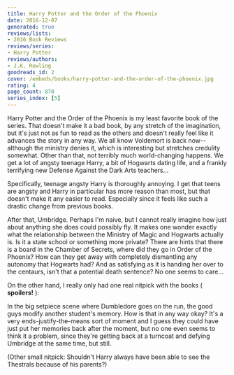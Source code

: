 ```yaml
---
title: Harry Potter and the Order of the Phoenix
date: 2016-12-07
generated: true
reviews/lists:
- 2016 Book Reviews
reviews/series:
- Harry Potter
reviews/authors:
- J.K. Rowling
goodreads_id: 2
cover: /embeds/books/harry-potter-and-the-order-of-the-phoenix.jpg
rating: 4
page_count: 870
series_index: [5]
---
```

Harry Potter and the Order of the Phoenix is my least favorite book of the series. That doesn't make it a bad book, by any stretch of the imagination, but it's just not as fun to read as the others and doesn't really feel like it advances the story in any way. We all know Voldemort is back now--although the ministry denies it, which is interesting but stretches credulity somewhat. Other than that, not terribly much world-changing happens. We get a lot of angsty teenage Harry, a bit of Hogwarts dating life, and a frankly terrifying new Defense Against the Dark Arts teachers...  

Specifically, teenage angsty Harry is thoroughly annoying. I get that teens are angsty and Harry in particular has more reason than most, but that doesn't make it any easier to read. Especially since it feels like such a drastic change from previous books.  

<!--more-->

After that, Umbridge. Perhaps I'm naive, but I cannot really imagine how just about anything she does could possibly fly. It makes one wonder exactly what the relationship between the Ministry of Magic and Hogwarts actually is. Is it a state school or something more private? There are hints that there is a board in the Chamber of Secrets, where did they go in Order of the Phoenix? How can they get away with completely dismantling any autonomy that Hogwarts had? And as satisfying as it is handing her over to the centaurs, isn't that a potential death sentence? No one seems to care...  

On the other hand, I really only had one real nitpick with the books ( **spoilers!** ):  

In the big setpiece scene where Dumbledore goes on the run, the good guys modify another student's memory. How is that in any way okay? It's a very ends-justify-the-means sort of moment and I guess they could have just put her memories back after the moment, but no one even seems to think it a problem, since they're getting back at a turncoat and defying Umbridge at the same time, but still.  

(Other small nitpick: Shouldn't Harry always have been able to see the Thestrals because of his parents?)